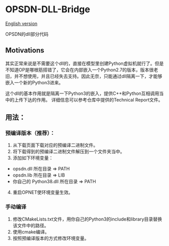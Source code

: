 # OPSDN-DLL-Bridge
[English version](./README.md)


OPSDN的dll部分代码

## Motivations
其实正常来说是不需要这个dll的，直接在模型里创建Python虚拟机就行了。但是不知道OP是哪根筋搭错了，它会在内部嵌入一个Python2.7的版本，版本很老旧，并不想使用，并且已经失去支持。因此无奈，只能通过dll隔离一下，才能够嵌入一个新的Python3进来。

这个dll的基本作用就是隔离一下Python3的嵌入，提供C++和Python互相调用当中的上传下达的作用。
详细信息可以参考仓库中提供的Technical Report文件。

## 用法：
### 预编译版本（推荐）：
1. 从下载页面下载对应的预编译二进制文件。
2. 将下载得到的预编译二进制文件解压到一个文件夹当中。
3. 添加如下环境变量：
- opsdn.dll 所在目录 => PATH
- opsdn.lib 所在目录 => LIB
- 你自己的 Python38.dll 所在目录 => PATH
4. 重启OPNET使环境变量生效。

### 手动编译
1. 修改CMakeLists.txt文件，用你自己的Python3的include和library目录替换该文件中的路径。
2. 使用cmake编译。
3. 按照预编译版本的方式修改环境变量。